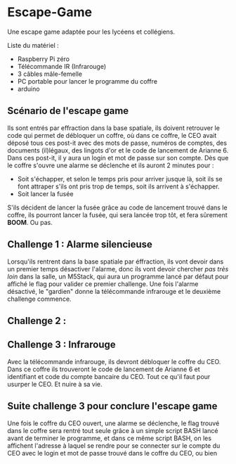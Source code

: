 # Escape-Game
Une escape game adaptée pour les lycéens et collégiens.

Liste du matériel :
  - Raspberry Pi zéro
  - Télécommande IR (Infrarouge)
  - 3 câbles mâle-femelle
  - PC portable pour lancer le programme du coffre
  - arduino

## Scénario de l'escape game
Ils sont entrés par effraction dans la base spatiale, ils doivent retrouver le code qui permet de débloquer un coffre, où dans ce coffre, le CEO avait déposé tous ces post-it avec des mots de passe, numéros de comptes, des documents (il)légaux, des lingots d'or et le code de lancement de Arianne 6. Dans ces post-it, il y aura un login et mot de passe sur son compte. Dès que le coffre s'ouvre une alarme se déclenche et ils auront 2 minutes pour : 
- Soit s'échapper, et selon le temps pris pour arriver jusque là, soit ils se font attraper s'ils ont pris trop de temps, soit ils arrivent à s'échapper.
- Soit lancer la fusée

S'ils décident de lancer la fusée grâce au code de lancement trouvé dans le coffre, ils pourront lancer la fusée, qui sera lancée trop tôt, et fera sûrement **BOOM**. Ou pas.

## Challenge 1 : Alarme silencieuse
Lorsqu'ils rentrent dans la base spatiale par éffraction, ils vont devoir dans un premier temps désactiver l'alarme, donc ils vont devoir chercher *pas très loin* dans la salle, un M5Stack, qui aura un programme lancé par défaut pour affiché le flag pour valider ce premier challenge. Une fois l'alarme désactivé, le "gardien" donne la télécommande infrarouge et le deuxième challenge commence.

## Challenge 2 : 


## Challenge 3 : Infrarouge
Avec la télécommande infrarouge, ils devront débloquer le coffre du CEO. Dans ce coffre ils trouveront le code de lancement de Arianne 6 et identifiant et code du compte bancaire du CEO. Tout ce qu'il faut pour usurper le CEO. Et nuire à sa vie.


## Suite challenge 3 pour conclure l'escape game

Une fois le coffre du CEO ouvert, une alarme se déclenche, le flag trouvé dans le coffre sera rentré tout seule grâce à un simple script BASH lancé avant de terminer le programme, et dans ce même script BASH, on les affichent l'adresse à laquel se rendre pour se connecter sur le compte du CEO avec le login et mot de passe trouvé dans le coffre du CEO, ou bien 
